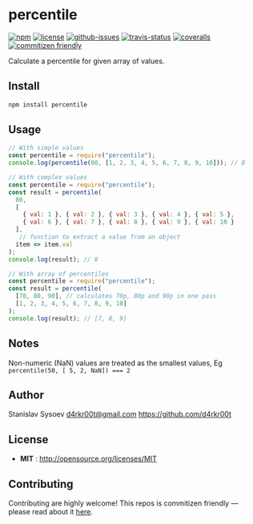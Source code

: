 # percentile

[![npm](https://img.shields.io/npm/v/percentile.svg)](https://www.npmjs.com/package/percentile)
[![license](https://img.shields.io/npm/l/percentile.svg)](http://opensource.org/licenses/MIT)
[![github-issues](https://img.shields.io/github/issues/d4rkr00t/percentile.svg)](https://github.com/d4rkr00t/percentile/issues)
[![travis-status](https://img.shields.io/travis/d4rkr00t/percentile.svg)](https://travis-ci.org/d4rkr00t/percentile)
[![coveralls](https://img.shields.io/coveralls/d4rkr00t/percentile.svg)](https://coveralls.io/github/d4rkr00t/percentile)
[![commitizen friendly](https://img.shields.io/badge/commitizen-friendly-brightgreen.svg)](http://commitizen.github.io/cz-cli/)

Calculate a percentile for given array of values.

## Install

```sh
npm install percentile
```

## Usage

```js
// With simple values
const percentile = require("percentile");
console.log(percentile(80, [1, 2, 3, 4, 5, 6, 7, 8, 9, 10])); // 8

// With complex values
const percentile = require("percentile");
const result = percentile(
  80,
  [
    { val: 1 }, { val: 2 }, { val: 3 }, { val: 4 }, { val: 5 },
    { val: 6 }, { val: 7 }, { val: 8 }, { val: 9 }, { val: 10 }
  ],
   // function to extract a value from an object
  item => item.val
);
console.log(result); // 8

// With array of percentiles
const percentile = require("percentile");
const result = percentile(
  [70, 80, 90], // calculates 70p, 80p and 90p in one pass
  [1, 2, 3, 4, 5, 6, 7, 8, 9, 10]
);
console.log(result); // [7, 8, 9]

```
## Notes

Non-numeric (NaN) values are treated as the smallest values, Eg `percentile(50, [ 5, 2, NaN]) === 2`

## Author

Stanislav Sysoev d4rkr00t@gmail.com https://github.com/d4rkr00t

## License

- **MIT** : http://opensource.org/licenses/MIT

## Contributing

Contributing are highly welcome! This repos is commitizen friendly — please read about it [here](http://commitizen.github.io/cz-cli/).
